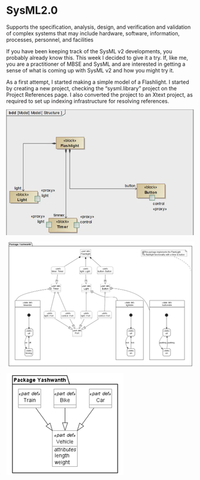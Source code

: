 # SysML2.0

Supports the specification, analysis, design, and verification and validation 
of complex systems that may include hardware, software, information, 
processes, personnel, and facilities

If you have been keeping track of the SysML v2 developments, you probably already know this. This week I decided to give it a try. If, like me, you are a practitioner of MBSE and SysML and are interested in getting a sense of what is coming up with SysML v2 and how you might try it.

As a first attempt, I started making a simple model of a Flashlight. I started by creating a new project, checking the “sysml.library” project on the Project References page. I also converted the project to an Xtext project, as required to set up indexing infrastructure for resolving references.

![](https://github.com/YashzAlphaGeek/SysML2.0/blob/master/Flashlight/FlashlightCameo.png)

![](https://github.com/YashzAlphaGeek/SysML2.0/blob/master/Flashlight/Flashlightv2.png)

![](https://github.com/YashzAlphaGeek/SysML2.0/blob/master/VehicleProject/VehicleProject.png)


